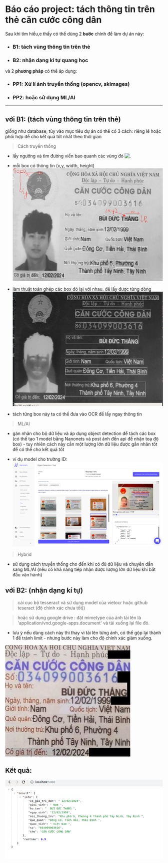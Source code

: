 # Báo cáo project: tách thông tin trên thẻ căn cước công dân

Sau khi tìm hiểu,e thấy có thể dùng 2 **bước** chính để làm dự án này: 

+ ### B1: tách vùng thông tin trên thẻ

+ ### B2: nhận dạng kí tự quang học

và 2 **phương pháp** có thể áp dụng:

+ ### PP1: Xử lí ảnh truyền thống (opencv, skimages) 

+ ### PP2: hoặc sử dụng ML/AI 

***

với B1: (tách vùng thông tin trên thẻ)
---

giống như database, tùy vào mục tiêu dự án có thể có 3 cách: riêng lẻ hoặc phối hợp để cho kết quả tốt nhất theo thời gian

> Cách truyền thống

+ lấy ngưỡng và tìm đường viền bao quanh các vùng đó
![](contour.jpg ".")

+ mỗi box có thông tin (x,y, width, height)
![](contour_boxes.png ".")

+ làm thuật toán ghép các box đó lại với nhau. để lấy được từng dòng
![](merge_boxes.png ".")

+ tách từng box này ta có thể đưa vào OCR để lấy ngay thông tin

> ML/AI

+ gán nhãn cho bộ dữ liệu và áp dụng object detection để tách các box (có thể tạo 1 model bằng Nanonets và post ảnh đến api để nhận toạ độ box) - tuy nhiên cách này cần một lượng lớn dữ liệu được gắn nhãn tốt để có thể cho kết quả tốt

+ ví dụ model cho trường ID:
![](nanonets.png ".")

> Hybrid

+ sử dụng cách truyền thống cho đến khi có đủ dữ liệu và chuyển dần sang ML/AI (nếu có khả năng tiếp nhận được lượng lớn dữ liệu khi bắt đầu vận hành)

với B2: (nhận dạng kí tự)
---

> cài cục bộ tesseract và sử dụng model của vietocr hoặc github teseract (độ chính xác chưa tốt))

> hoặc sử dụng google drive : đặt mimetype của ảnh tải lên là 'application/vnd.google-apps.document' và tải xuống lại file đó. 

+ lưu ý nếu dùng cách này thì thay vì tải lên từng ảnh, có thể gộp lại thành 1 để tránh limit - nhưng bước này làm cho độ chính xác giảm xuống.

![](prepare_ocr.jpg ".")

Kết quả:
---

![](api.png ".")

